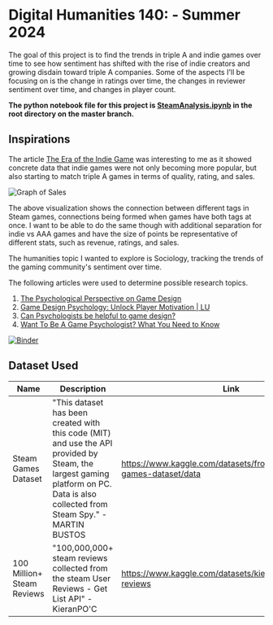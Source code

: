 # Digital Humanities 140:  - Summer 2024

The goal of this project is to find the trends in triple A and indie games over time to see how sentiment has shifted with the rise of indie creators and growing disdain toward triple A companies. Some of the aspects I'll be focusing on is the change in ratings over time, the changes in reviewer sentiment over time, and changes in player count.

**The python notebook file for this project is [SteamAnalysis.ipynb](https://github.com/danieltsai-RSheepDV/DH140Final/blob/master/SteamAnalysis.ipynb) in the root directory on the master branch.**

## Inspirations

The article [The Era of the Indie Game](https://www.konvoy.vc/content/the-era-of-the-indie-game) was interesting to me as it showed concrete data that indie games were not only becoming more popular, but also starting to match triple A games in terms of quality, rating, and sales.

![Graph of Sales](https://i0.wp.com/quanticfoundry.com/wp-content/uploads/2018/01/steam_tags_med_res.png?resize=650%2C650&ssl=1)

The above visualization shows the connection between different tags in Steam games, connections being formed when games have both tags at once. I want to be able to do the same though with additional separation for indie vs AAA games and have the size of points be representative of different stats, such as revenue, ratings, and sales.

The humanities topic I wanted to explore is Sociology, tracking the trends of the gaming community's sentiment over time.

The following articles were used to determine possible research topics.
1. [The Psychological Perspective on Game Design](https://www.gamedeveloper.com/design/the-psychological-perspective-on-game-design)
2. [Game Design Psychology: Unlock Player Motivation | LU](https://online.lindenwood.edu/blog/the-fascinating-world-of-game-design-psychology-unlocking-the-secrets-to-player-motivation/)
3. [Can Psychologists be helpful to game design?](https://www.reddit.com/r/gamedesign/comments/1aw1jlh/can_psychologists_be_helpful_to_game_design/)
4. [Want To Be A Game Psychologist? What You Need to Know](https://www.nirandfar.com/understanding-the-psychology-behind-game-design/)

[![Binder](https://mybinder.org/badge_logo.svg)](https://mybinder.org/v2/gh/danieltsai-RSheepDV/DH140Final/master)

## Dataset Used
| Name | Description | Link |
|------|-------------|------|
|Steam Games Dataset|"This dataset has been created with this code (MIT) and use the API provided by Steam, the largest gaming platform on PC. Data is also collected from Steam Spy." - MARTIN BUSTOS|https://www.kaggle.com/datasets/fronkongames/steam-games-dataset/data|
|100 Million+ Steam Reviews|"100,000,000+ steam reviews collected from the steam User Reviews - Get List API" - KieranPO'C|https://www.kaggle.com/datasets/kieranpoc/steam-reviews|
